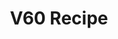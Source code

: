 ---
layout: recipe
title: V60 Recipe
serves: 1
duration_processed: 2M
duration: 2 minutes
image: https://images.unsplash.com/photo-1620051524446-5160985790e1?ixlib=rb-4.0.3&ixid=M3wxMjA3fDB8MHxzZWFyY2h8MXx8djYwfGVufDB8fDB8fHww&auto=format&fit=crop&w=800&q=60
steps:
- Pour 50 grams of water over the grounds.
- Stir in the north, east, south, west directions and in every direction between.
- Pour continuously until I reach 250 grams.
- Swirl the brew to remove grounds from the top of the filter paper.
- Wait until the coffee draws down.
---